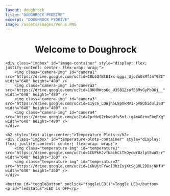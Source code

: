 ```yaml
---
layout: doughrock
title: "DOUGHROCK PYDRIVE"
excerpt: "DOUGHROCK PYDRIVE"
image: /assets/images/Venus.PNG
---
```


<div class="center">
    <h1 style="text-align:center;">Welcome to Doughrock</h1>

    <div class="imgbox" id="image-container" style="display: flex; justify-content: center; flex-wrap: wrap;">
        <img class="camera-img" id="camera1" src="https://drive.google.com/uc?id=10b5QfBtU1xx-qggz_UjoZn0sMfJmT9ZI" width="640" height="480" />
        <img class="camera-img" id="camera2" src="https://drive.google.com/uc?id=19KHRWco6o_U3SB1Zsof58MvGyPbO6j__" width="640" height="480" />
        <img class="camera-img" id="camera3" src="https://drive.google.com/uc?id=11yc6_LOWjh5L9pXkMV1-pV8QbidulJSQ" width="640" height="480" />
        <img class="camera-img" id="camera4" src="https://drive.google.com/uc?id=1prHvQ2rbwoUfv5nf-ig4mAGznxFbePXq" width="640" height="480" />
    </div>

    <h2 style="text-align:center;">Temperature Plots:</h2>
    <div class="imgbox" id="temperature-plots-container" style="display: flex; justify-content: center; flex-wrap: wrap;">
        <img class="temperature-img" id="temperature1" src="https://drive.google.com/uc?id=1CUPkHJvfNaihCiTkOycwY8zlptEwW5-r" width="640" height="360" />
        <img class="temperature-img" id="temperature2" src="https://drive.google.com/uc?id=1KNUjtFYwoI3hzEsjXtSgB0L2DDajNKfH" width="640" height="360" />
    </div>

    <button id="toggleButton" onclick="toggleLED()">Toggle LED</button>
    <p id="ledStatus">LED is OFF</p>
</div>

<style>
    img {
        border: none;
        width: 100%;
        height: auto;
        max-width: 640px;
    }

    .camera-img {
        aspect-ratio: 4 / 3;
    }

    .temperature-img {
        aspect-ratio: 16 / 9;
    }

    @media screen and (max-width: 768px) {
        img {
            width: 90%;
        }

        .imgbox {
            display: flex;
            flex-direction: column;
            align-items: center;
        }
    }
</style>

<script>
var ledState = false;

function toggleLED() {
    var toggleButton = document.getElementById('toggleButton');
    var ledStatus = document.getElementById('ledStatus');

    if (ledState) {
        ledState = false;
        toggleButton.textContent = "Turn LED On";
        ledStatus.textContent = "LED is OFF";
    } else {
        ledState = true;
        toggleButton.textContent = "Turn LED Off";
        ledStatus.textContent = "LED is ON";
    }
}

// Perform a hard page refresh every 15 seconds
window.onload = function() {
    setInterval(function() {
        window.location.href = window.location.href.split('?')[0] + '?hardrefresh=' + Date.now();
    }, 15000);
};
</script>

